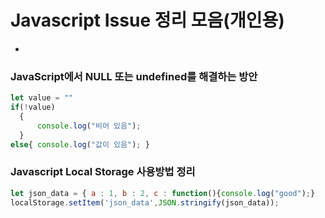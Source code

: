 # Javascript Issue 정리 모음(개인용)
-
### JavaScript에서 NULL 또는 undefined를 해결하는 방안  
```Javascript
let value = ""   
if(!value)  
  { 
      console.log("비어 있음");  
  }
else{ console.log("값이 있음"); }  
```  

### Javascript Local Storage 사용방법 정리  
```Javascript
let json_data = { a : 1, b : 2, c : function(){console.log("good");}
localStorage.setItem('json_data',JSON.stringify(json_data));
```

